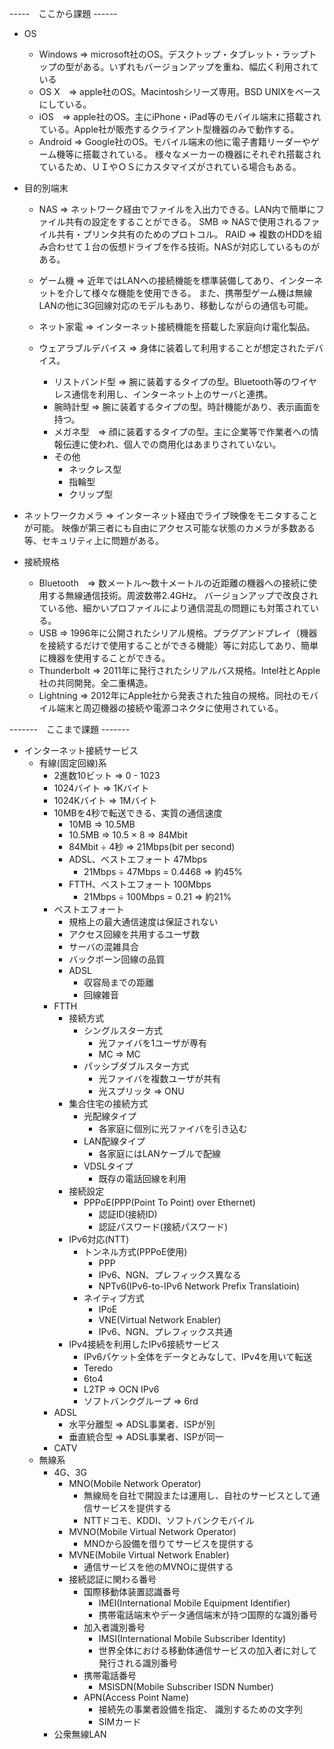 
-----　ここから課題 ------
- OS
    - Windows => microsoft社のOS。デスクトップ・タブレット・ラップトップの型がある。いずれもバージョンアップを重ね、幅広く利用されている
    - OS X　=> apple社のOS。Macintoshシリーズ専用。BSD UNIXをベースにしている。
    - iOS　=> apple社のOS。主にiPhone・iPad等のモバイル端末に搭載されている。Apple社が販売するクライアント型機器のみで動作する。
    - Android => Google社のOS。モバイル端末の他に電子書籍リーダーやゲーム機等に搭載されている。
			様々なメーカーの機器にそれぞれ搭載されているため、ＵＩやＯＳにカスタマイズがされている場合もある。
- 目的別端末
    - NAS => ネットワーク経由でファイルを入出力できる。LAN内で簡単にファイル共有の設定をすることができる。
		SMB => NASで使用されるファイル共有・プリンタ共有のためのプロトコル。
		RAID => 複数のHDDを組み合わせて１台の仮想ドライブを作る技術。NASが対応しているものがある。

    - ゲーム機 => 近年ではLANへの接続機能を標準装備してあり、インターネットを介して様々な機能を使用できる。
			また、携帯型ゲーム機は無線LANの他に3G回線対応のモデルもあり、移動しながらの通信も可能。

    - ネット家電 => インターネット接続機能を搭載した家庭向け電化製品。

    - ウェアラブルデバイス => 身体に装着して利用することが想定されたデバイス。
        - リストバンド型 => 腕に装着するタイプの型。Bluetooth等のワイヤレス通信を利用し、インターネット上のサーバと連携。
        - 腕時計型 => 腕に装着するタイプの型。時計機能があり、表示画面を持つ。
        - メガネ型　=> 顔に装着するタイプの型。主に企業等で作業者への情報伝達に使われ、個人での商用化はあまりされていない。
        - その他
            - ネックレス型
            - 指輪型
            - クリップ型

- ネットワークカメラ => インターネット経由でライブ映像をモニタすることが可能。
		映像が第三者にも自由にアクセス可能な状態のカメラが多数ある等、セキュリティ上に問題がある。
- 接続規格
    - Bluetooth　=> 数メートル〜数十メートルの近距離の機器への接続に使用する無線通信技術。周波数帯2.4GHz。
			バージョンアップで改良されている他、細かいプロファイルにより通信混乱の問題にも対策されている。
    - USB => 1996年に公開されたシリアル規格。プラグアンドプレイ（機器を接続するだけで使用することができる機能）等に対応してあり、簡単に機器を使用することができる。
    - Thunderbolt => 2011年に発行されたシリアルバス規格。Intel社とApple社の共同開発。全二重構造。
    - Lightning => 2012年にApple社から発表された独自の規格。同社のモバイル端末と周辺機器の接続や電源コネクタに使用されている。
    
-------　ここまで課題 -------

- インターネット接続サービス
    - 有線(固定回線)系
        - 2進数10ビット => 0 - 1023 
        - 1024バイト => 1Kバイト
        - 1024Kバイト => 1Mバイト
        - 10MBを4秒で転送できる、実質の通信速度
            - 10MB => 10.5MB
            - 10.5MB => 10.5 × 8 => 84Mbit
            - 84Mbit ÷ 4秒 => 21Mbps(bit per second)
            - ADSL、ベストエフォート 47Mbps
                - 21Mbps ÷ 47Mbps = 0.4468 => 約45%
            - FTTH、ベストエフォート 100Mbps
                - 21Mbps ÷ 100Mbps = 0.21 => 約21%
        - ベストエフォート
            - 規格上の最大通信速度は保証されない
            - アクセス回線を共用するユーザ数
            - サーバの混雑具合
            - バックボーン回線の品質
            - ADSL
                - 収容局までの距離
                - 回線雑音
        - FTTH
            - 接続方式
                - シングルスター方式
                    - 光ファイバを1ユーザが専有
                    - MC => MC
                - パッシブダブルスター方式
                    - 光ファイバを複数ユーザが共有
                    - 光スプリッタ => ONU
            - 集合住宅の接続方式
                - 光配線タイプ
                    - 各家庭に個別に光ファイバを引き込む
                - LAN配線タイプ
                    - 各家庭にはLANケーブルで配線
                - VDSLタイプ
                    - 既存の電話回線を利用
            - 接続設定
                - PPPoE(PPP(Point To Point) over Ethernet)
                    - 認証ID(接続ID)
                    - 認証パスワード(接続パスワード)
            - IPv6対応(NTT)
                - トンネル方式(PPPoE使用)
                    - PPP
                    - IPv6、NGN、プレフィックス異なる
                    - NPTv6(IPv6-to-IPv6 Network Prefix Translatioin)
                - ネイティブ方式
                    - IPoE
                    - VNE(Virtual Network Enabler)
                    - IPv6、NGN、プレフィックス共通
            - IPv4接続を利用したIPv6接続サービス
                - IPv6パケット全体をデータとみなして、IPv4を用いて転送
                - Teredo
                - 6to4
                - L2TP => OCN IPv6
                - ソフトバンクグループ => 6rd
        - ADSL
            - 水平分離型 => ADSL事業者、ISPが別
            - 垂直統合型 => ADSL事業者、ISPが同一
        - CATV
    - 無線系
        - 4G、3G
            - MNO(Mobile Network Operator)
                - 無線局を自社で開設または運用し、自社のサービスとして通信サービスを提供する
                - NTTドコモ、KDDI、ソフトバンクモバイル
            - MVNO(Mobile Virtual Network Operator)
                - MNOから設備を借りてサービスを提供する
            - MVNE(Mobile Virtual Network Enabler)
                - 通信サービスを他のMVNOに提供する
            - 接続認証に関わる番号
                - 国際移動体装置認識番号
                    - IMEI(International Mobile Equipment Identifier)
                    - 携帯電話端末やデータ通信端末が持つ国際的な識別番号
                - 加入者識別番号
                    - IMSI(International Mobile Subscriber Identity)
                    - 世界全体における移動体通信サービスの加入者に対して発行される識別番号
                - 携帯電話番号
                    - MSISDN(Mobile Subscriber ISDN Number)
                - APN(Access Point Name)
                    - 接続先の事業者設備を指定、
                    識別するための文字列
                    - SIMカード
        - 公衆無線LAN
